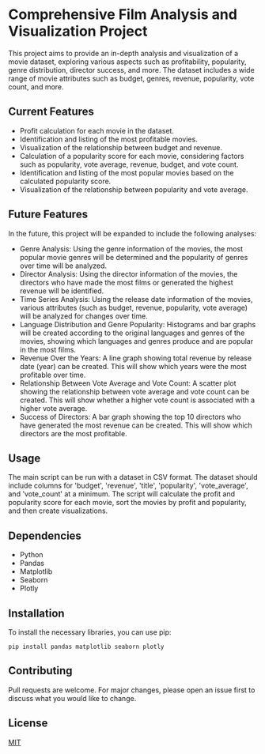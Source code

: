 # Comprehensive Film Analysis and Visualization Project

This project aims to provide an in-depth analysis and visualization of a movie dataset, exploring various aspects such as profitability, popularity, genre distribution, director success, and more. The dataset includes a wide range of movie attributes such as budget, genres, revenue, popularity, vote count, and more.

## Current Features
- Profit calculation for each movie in the dataset.
- Identification and listing of the most profitable movies.
- Visualization of the relationship between budget and revenue.
- Calculation of a popularity score for each movie, considering factors such as popularity, vote average, revenue, budget, and vote count.
- Identification and listing of the most popular movies based on the calculated popularity score.
- Visualization of the relationship between popularity and vote average.

## Future Features
In the future, this project will be expanded to include the following analyses:

- Genre Analysis: Using the genre information of the movies, the most popular movie genres will be determined and the popularity of genres over time will be analyzed.
- Director Analysis: Using the director information of the movies, the directors who have made the most films or generated the highest revenue will be identified.
- Time Series Analysis: Using the release date information of the movies, various attributes (such as budget, revenue, popularity, vote average) will be analyzed for changes over time.
- Language Distribution and Genre Popularity: Histograms and bar graphs will be created according to the original languages and genres of the movies, showing which languages and genres produce and are popular in the most films.
- Revenue Over the Years: A line graph showing total revenue by release date (year) can be created. This will show which years were the most profitable over time.
- Relationship Between Vote Average and Vote Count: A scatter plot showing the relationship between vote average and vote count can be created. This will show whether a higher vote count is associated with a higher vote average.
- Success of Directors: A bar graph showing the top 10 directors who have generated the most revenue can be created. This will show which directors are the most profitable.

## Usage
The main script can be run with a dataset in CSV format. The dataset should include columns for 'budget', 'revenue', 'title', 'popularity', 'vote_average', and 'vote_count' at a minimum. The script will calculate the profit and popularity score for each movie, sort the movies by profit and popularity, and then create visualizations.

## Dependencies
- Python
- Pandas
- Matplotlib
- Seaborn
- Plotly

## Installation
To install the necessary libraries, you can use pip:

```
pip install pandas matplotlib seaborn plotly
```

## Contributing
Pull requests are welcome. For major changes, please open an issue first to discuss what you would like to change.

## License
[MIT](https://choosealicense.com/licenses/mit/)
